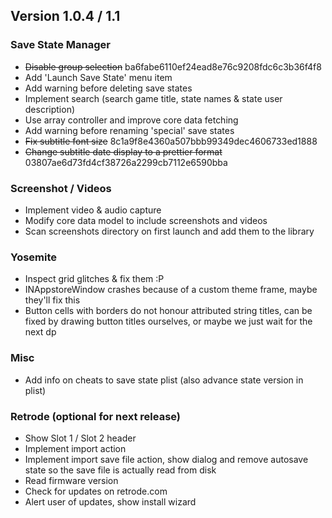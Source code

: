 ## Version 1.0.4 / 1.1

### Save State Manager
- ~~Disable group selection~~ ba6fabe6110ef24ead8e76c9208fdc6c3b36f4f8
- Add 'Launch Save State' menu item
- Add warning before deleting save states
- Implement search (search game title, state names & state user description)
- Use array controller and improve core data fetching
- Add warning before renaming 'special' save states 
- ~~Fix subtitle font size~~ 8c1a9f8e4360a507bbb99349dec4606733ed1888
- ~~Change subtitle date display to a prettier format~~ 03807ae6d73fd4cf38726a2299cb7112e6590bba

### Screenshot / Videos
- Implement video & audio capture
- Modify core data model to include screenshots and videos
- Scan screenshots directory on first launch and add them to the library

### Yosemite
- Inspect grid glitches & fix them :P
- INAppstoreWindow crashes because of a custom theme frame, maybe they'll fix this
- Button cells with borders do not honour attributed string titles, can be fixed by drawing button titles ourselves, or maybe we just wait for the next dp

### Misc
- Add info on cheats to save state plist (also advance state version in plist)

### Retrode (optional for next release)
- Show Slot 1 / Slot 2 header
- Implement import action
- Implement import save file action, show dialog and remove autosave state so the save file is actually read from disk
- Read firmware version
- Check for updates on retrode.com
- Alert user of updates, show install wizard